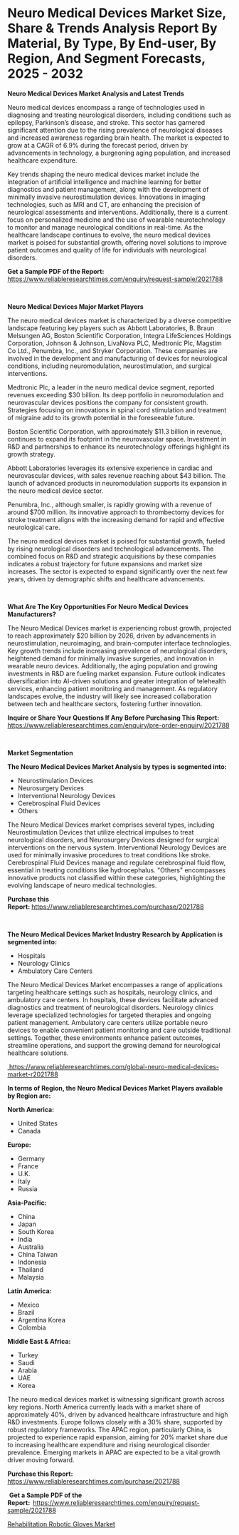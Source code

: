 <p><h1>Neuro Medical Devices Market Size, Share & Trends Analysis Report By Material, By Type, By End-user, By Region, And Segment Forecasts, 2025 - 2032</h1></p><p><strong>Neuro Medical Devices Market Analysis and Latest Trends</strong></p>
<p><p>Neuro medical devices encompass a range of technologies used in diagnosing and treating neurological disorders, including conditions such as epilepsy, Parkinson’s disease, and stroke. This sector has garnered significant attention due to the rising prevalence of neurological diseases and increased awareness regarding brain health. The market is expected to grow at a CAGR of 6.9% during the forecast period, driven by advancements in technology, a burgeoning aging population, and increased healthcare expenditure.</p><p>Key trends shaping the neuro medical devices market include the integration of artificial intelligence and machine learning for better diagnostics and patient management, along with the development of minimally invasive neurostimulation devices. Innovations in imaging technologies, such as MRI and CT, are enhancing the precision of neurological assessments and interventions. Additionally, there is a current focus on personalized medicine and the use of wearable neurotechnology to monitor and manage neurological conditions in real-time. As the healthcare landscape continues to evolve, the neuro medical devices market is poised for substantial growth, offering novel solutions to improve patient outcomes and quality of life for individuals with neurological disorders.</p></p>
<p><strong>Get a Sample PDF of the Report:&nbsp;</strong> <a href="https://www.reliableresearchtimes.com/enquiry/request-sample/2021788?utm_campaign=2222&utm_medium=2&utm_source=Github&utm_content=ia&utm_term=04032025&utm_id=neuro-medical-devices">https://www.reliableresearchtimes.com/enquiry/request-sample/2021788</a></p>
<p>&nbsp;</p>
<p><strong>Neuro Medical Devices Major Market Players</strong></p>
<p><p>The neuro medical devices market is characterized by a diverse competitive landscape featuring key players such as Abbott Laboratories, B. Braun Melsungen AG, Boston Scientific Corporation, Integra LifeSciences Holdings Corporation, Johnson & Johnson, LivaNova PLC, Medtronic Plc, Magstim Co Ltd., Penumbra, Inc., and Stryker Corporation. These companies are involved in the development and manufacturing of devices for neurological conditions, including neuromodulation, neurostimulation, and surgical interventions.</p><p>Medtronic Plc, a leader in the neuro medical device segment, reported revenues exceeding $30 billion. Its deep portfolio in neuromodulation and neurovascular devices positions the company for consistent growth. Strategies focusing on innovations in spinal cord stimulation and treatment of migraine add to its growth potential in the foreseeable future.</p><p>Boston Scientific Corporation, with approximately $11.3 billion in revenue, continues to expand its footprint in the neurovascular space. Investment in R&D and partnerships to enhance its neurotechnology offerings highlight its growth strategy.</p><p>Abbott Laboratories leverages its extensive experience in cardiac and neurovascular devices, with sales revenue reaching about $43 billion. The launch of advanced products in neuromodulation supports its expansion in the neuro medical device sector.</p><p>Penumbra, Inc., although smaller, is rapidly growing with a revenue of around $700 million. Its innovative approach to thrombectomy devices for stroke treatment aligns with the increasing demand for rapid and effective neurological care.</p><p>The neuro medical devices market is poised for substantial growth, fueled by rising neurological disorders and technological advancements. The combined focus on R&D and strategic acquisitions by these companies indicates a robust trajectory for future expansions and market size increases. The sector is expected to expand significantly over the next few years, driven by demographic shifts and healthcare advancements.</p></p>
<p>&nbsp;</p>
<p><strong>What Are The Key Opportunities For Neuro Medical Devices Manufacturers?</strong></p>
<p><p>The Neuro Medical Devices market is experiencing robust growth, projected to reach approximately $20 billion by 2026, driven by advancements in neurostimulation, neuroimaging, and brain-computer interface technologies. Key growth trends include increasing prevalence of neurological disorders, heightened demand for minimally invasive surgeries, and innovation in wearable neuro devices. Additionally, the aging population and growing investments in R&D are fueling market expansion. Future outlook indicates diversification into AI-driven solutions and greater integration of telehealth services, enhancing patient monitoring and management. As regulatory landscapes evolve, the industry will likely see increased collaboration between tech and healthcare sectors, fostering further innovation.</p></p>
<p><strong>Inquire or Share Your Questions If Any Before Purchasing This Report:</strong> <a href="https://www.reliableresearchtimes.com/enquiry/pre-order-enquiry/2021788?utm_campaign=2222&utm_medium=2&utm_source=Github&utm_content=ia&utm_term=04032025&utm_id=neuro-medical-devices">https://www.reliableresearchtimes.com/enquiry/pre-order-enquiry/2021788</a></p>
<p>&nbsp;</p>
<p><strong>Market Segmentation</strong></p>
<p><strong>The Neuro Medical Devices Market Analysis by types is segmented into:</strong></p>
<p><ul><li>Neurostimulation Devices</li><li>Neurosurgery Devices</li><li>Interventional Neurology Devices</li><li>Cerebrospinal Fluid Devices</li><li>Others</li></ul></p>
<p><p>The Neuro Medical Devices market comprises several types, including Neurostimulation Devices that utilize electrical impulses to treat neurological disorders, and Neurosurgery Devices designed for surgical interventions on the nervous system. Interventional Neurology Devices are used for minimally invasive procedures to treat conditions like stroke. Cerebrospinal Fluid Devices manage and regulate cerebrospinal fluid flow, essential in treating conditions like hydrocephalus. "Others" encompasses innovative products not classified within these categories, highlighting the evolving landscape of neuro medical technologies.</p></p>
<p><strong>Purchase this Report:&nbsp;</strong><a href="https://www.reliableresearchtimes.com/purchase/2021788?utm_campaign=2222&utm_medium=2&utm_source=Github&utm_content=ia&utm_term=04032025&utm_id=neuro-medical-devices">https://www.reliableresearchtimes.com/purchase/2021788</a></p>
<p>&nbsp;</p>
<p><strong>The Neuro Medical Devices Market Industry Research by Application is segmented into:</strong></p>
<p><ul><li>Hospitals</li><li>Neurology Clinics</li><li>Ambulatory Care Centers</li></ul></p>
<p><p>The Neuro Medical Devices Market encompasses a range of applications targeting healthcare settings such as hospitals, neurology clinics, and ambulatory care centers. In hospitals, these devices facilitate advanced diagnostics and treatment of neurological disorders. Neurology clinics leverage specialized technologies for targeted therapies and ongoing patient management. Ambulatory care centers utilize portable neuro devices to enable convenient patient monitoring and care outside traditional settings. Together, these environments enhance patient outcomes, streamline operations, and support the growing demand for neurological healthcare solutions.</p></p>
<p><a href="https://www.reliableresearchtimes.com/global-neuro-medical-devices-market-r2021788?utm_campaign=2222&utm_medium=2&utm_source=Github&utm_content=ia&utm_term=04032025&utm_id=neuro-medical-devices">&nbsp;https://www.reliableresearchtimes.com/global-neuro-medical-devices-market-r2021788</a></p>
<p><strong>In terms of Region, the Neuro Medical Devices Market Players available by Region are:</strong></p>
<p>
    <p> <strong> North America: </strong>
        <ul>
            <li>United States</li>
            <li>Canada</li>
        </ul>
        </p> 
    <p> <strong> Europe: </strong>
        <ul>
            <li>Germany</li>
            <li>France</li>
            <li>U.K.</li>
            <li>Italy</li>
            <li>Russia</li>
        </ul>
        </p> 
    <p> <strong> Asia-Pacific: </strong>
        <ul>
            <li>China</li>
            <li>Japan</li>
            <li>South Korea</li>
            <li>India</li>
            <li>Australia</li>
            <li>China Taiwan</li>
            <li>Indonesia</li>
            <li>Thailand</li>
            <li>Malaysia</li>
        </ul>
        </p> 
    <p> <strong> Latin America: </strong>
        <ul>
            <li>Mexico</li>
            <li>Brazil</li>
            <li>Argentina Korea</li>
            <li>Colombia</li>
        </ul>
        </p> 
    <p> <strong> Middle East & Africa: </strong>
        <ul>
            <li>Turkey</li>
            <li>Saudi</li>
            <li>Arabia</li>
            <li>UAE</li>
            <li>Korea</li>
        </ul>
    </p>
    </p>
<p><p>The neuro medical devices market is witnessing significant growth across key regions. North America currently leads with a market share of approximately 40%, driven by advanced healthcare infrastructure and high R&D investments. Europe follows closely with a 30% share, supported by robust regulatory frameworks. The APAC region, particularly China, is projected to experience rapid expansion, aiming for 20% market share due to increasing healthcare expenditure and rising neurological disorder prevalence. Emerging markets in APAC are expected to be a vital growth driver moving forward.</p></p>
<p><strong>Purchase this Report: </strong><a href="https://www.reliableresearchtimes.com/purchase/2021788?utm_campaign=2222&utm_medium=2&utm_source=Github&utm_content=ia&utm_term=04032025&utm_id=neuro-medical-devices">https://www.reliableresearchtimes.com/purchase/2021788</a></p>
<p>&nbsp;<strong>Get a Sample PDF of the Report:&nbsp;&nbsp;</strong><a href="https://www.reliableresearchtimes.com/enquiry/request-sample/2021788?utm_campaign=2222&utm_medium=2&utm_source=Github&utm_content=ia&utm_term=04032025&utm_id=neuro-medical-devices">https://www.reliableresearchtimes.com/enquiry/request-sample/2021788</a></p>
<p><strong></strong></p>
<p><p><a href="https://github.com/LilianFaulkner65/Market-Research-Report-List-1/blob/main/rehabilitation-robotic-gloves-market.md?utm_campaign=2222&utm_medium=2&utm_source=Github&utm_content=ia&utm_term=04032025&utm_id=neuro-medical-devices">Rehabilitation Robotic Gloves Market</a></p></p>
